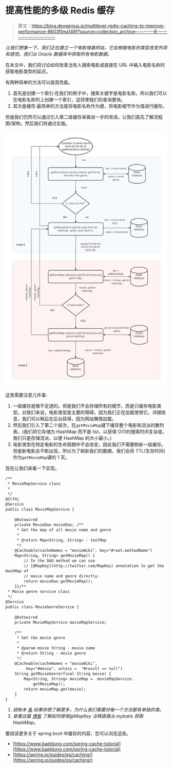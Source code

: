 # 提高性能的多级 Redis 缓存

> 原文：<https://blog.devgenius.io/multilevel-redis-caching-to-improve-performance-8603f0ea146f?source=collection_archive---------8----------------------->

*让我们想象一下，我们正在建立一个电影维基网站，它会根据电影的类型改变外观和感觉。我们从 Oracle 数据库中获取所有电影数据。*

在本文中，我们将讨论如何改善当有人搜索电影或直接在 URL 中输入电影名称时获取电影类型的延迟。

有两种简单的方法可以提高性能。

1.  首先是创建一个索引:在我们的例子中，搜索关键字是电影名称，所以我们可以在电影名称列上创建一个索引，这将使我们的查询更快。
2.  其次是缓存:最简单的方法是将电影名称作为键，将电影细节作为值进行缓存。

但是我们仍然可以通过引入第二级缓存来做进一步的改进。让我们首先了解流程图/架构，然后我们将通过实施。

![](img/bb4a713e255bd3f5640505e159eeef9a.png)

这里需要注意几件事:

1.  一级缓存是微不足道的。但是我们不会存储所有的细节，而是只缓存电影类型。对我们来说，电影类型是主要的障碍，因为我们正在加载使用它。详细信息，我们可以稍后在后台获得，因为网站懒惰加载。
2.  然后我们引入了第二个层次，在`getMovieMap`键下缓存整个电影和流派的散列表。(我们将它存储为 HashMap 而不是 list，以获得 O(1)的搜索时间复杂度。我们只是存储流派，以便 HashMap 的大小最小。)
3.  电影类型在特定电影的生命周期中不会改变，因此我们不需要刷新一级缓存。但是新电影会不断出现，所以为了刷新我们的数据，我们会将 TTL(生存时间)作为`getMovieMap`键的 1 天。

现在让我们来看一下实现。

```
/**
 * MovieMapService class
 *
 */
@Slf4j
@Service
public class MovieMapService {

    @Autowired
    private MovieDao movieDao; /**
     * Get the map of all movie name and genre
     * 
     * @return Map<String, String> - toolMap
     */
    @Cacheable(cacheNames = "movieWiki", key="#root.methodName")
    Map<String, String> getMovieMap() {
        // In the DAO method we can use 
        // [@MapKey](http://twitter.com/MapKey) annotation to get the HashMap of 
        // movie name and genre directly.
        return movieDao.getMovieMap();
    }}/**
 * Movie genre service class
 */
@Service
public class MovieGenreService {

    @Autowired
    private MovieMapService movieMapService;

    /**
     * Get the movie genre
     * 
     * @param movie String - movie name
     * @return String - movie genre
     */
    @Cacheable(cacheNames = "movieWiki", 
         key="#movie", unless =  "#result == null")
    String getMovieGenre(final String movie) {
        Map<String, String> movieMap =  movieMapService.
            getMovieMap();
        return movieMap.get(movie);
    }
}
```

1.  *结帐本* [*条*](https://pratiyush.medium.com/one-common-mistake-which-we-should-avoid-while-using-async-and-cacheable-in-spring-boot-a967cea27d55) *如果你想了解更多，为什么我们需要对每一个方法都有单独的类。*
2.  *查看这篇* [*博客*](https://programmer.help/blogs/mybatis-returns-the-case-of-map-key-value-to-data-key-value.html) *了解如何使用@MapKey 注释直接从 mybatis 获取 HashMap。*

要阅读更多关于 spring boot 中缓存的内容，您可以浏览这些。

*   [https://www.baeldung.com/spring-cache-tutorial](https://www.baeldung.com/spring-cache-tutorial)
*   [https://spring.io/guides/gs/caching/](https://spring.io/guides/gs/caching/)